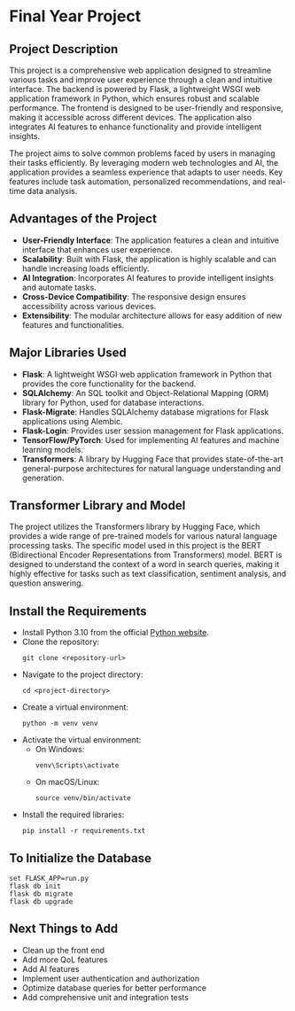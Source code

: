 # Final Year Project

## Project Description

This project is a comprehensive web application designed to streamline various tasks and improve user experience through a clean and intuitive interface. The backend is powered by Flask, a lightweight WSGI web application framework in Python, which ensures robust and scalable performance. The frontend is designed to be user-friendly and responsive, making it accessible across different devices. The application also integrates AI features to enhance functionality and provide intelligent insights.

The project aims to solve common problems faced by users in managing their tasks efficiently. By leveraging modern web technologies and AI, the application provides a seamless experience that adapts to user needs. Key features include task automation, personalized recommendations, and real-time data analysis.

## Advantages of the Project

- **User-Friendly Interface**: The application features a clean and intuitive interface that enhances user experience.
- **Scalability**: Built with Flask, the application is highly scalable and can handle increasing loads efficiently.
- **AI Integration**: Incorporates AI features to provide intelligent insights and automate tasks.
- **Cross-Device Compatibility**: The responsive design ensures accessibility across various devices.
- **Extensibility**: The modular architecture allows for easy addition of new features and functionalities.

## Major Libraries Used

- **Flask**: A lightweight WSGI web application framework in Python that provides the core functionality for the backend.
- **SQLAlchemy**: An SQL toolkit and Object-Relational Mapping (ORM) library for Python, used for database interactions.
- **Flask-Migrate**: Handles SQLAlchemy database migrations for Flask applications using Alembic.
- **Flask-Login**: Provides user session management for Flask applications.
- **TensorFlow/PyTorch**: Used for implementing AI features and machine learning models.
- **Transformers**: A library by Hugging Face that provides state-of-the-art general-purpose architectures for natural language understanding and generation.

## Transformer Library and Model

The project utilizes the Transformers library by Hugging Face, which provides a wide range of pre-trained models for various natural language processing tasks. The specific model used in this project is the BERT (Bidirectional Encoder Representations from Transformers) model. BERT is designed to understand the context of a word in search queries, making it highly effective for tasks such as text classification, sentiment analysis, and question answering.

## Install the Requirements

- Install Python 3.10 from the official [Python website](https://www.python.org/downloads/).
- Clone the repository:
    ```
    git clone <repository-url>
    ```
- Navigate to the project directory:
    ```
    cd <project-directory>
    ```
- Create a virtual environment:
    ```
    python -m venv venv
    ```
- Activate the virtual environment:
    - On Windows:
        ```
        venv\Scripts\activate
        ```
    - On macOS/Linux:
        ```
        source venv/bin/activate
        ```
- Install the required libraries:
    ```
    pip install -r requirements.txt
    ```

## To Initialize the Database

```
set FLASK_APP=run.py
flask db init
flask db migrate
flask db upgrade
```

## Next Things to Add

- Clean up the front end
- Add more QoL features
- Add AI features
- Implement user authentication and authorization
- Optimize database queries for better performance
- Add comprehensive unit and integration tests
